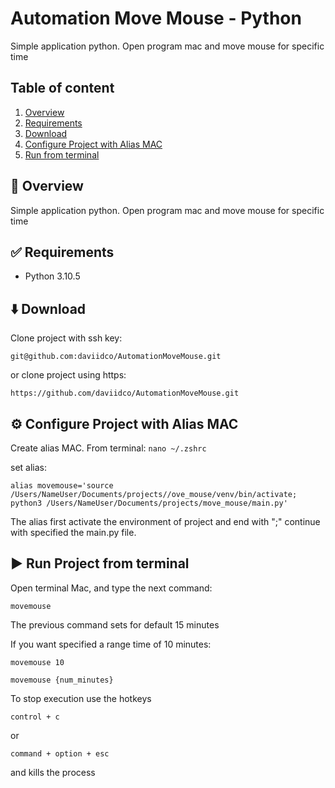 # Automation Move Mouse - Python
Simple application python. Open program mac and move mouse for specific time


## Table of content
1. [Overview](https://github.com/daviidco/AutomationMoveMouse#-overview)  
3. [Requirements](https://github.com/daviidco/AutomationMoveMouse#-requirements)
2. [Download](https://github.com/daviidco/AutomationMoveMouse#%EF%B8%8F-download)
4. [Configure Project with Alias MAC](https://github.com/daviidco/AutomationMoveMouse#%EF%B8%8F-configure-project-with-alias-mac)
5. [Run from terminal](https://github.com/daviidco/AutomationMoveMouse#%EF%B8%8F-run-project-from-terminal")

## 	📜 Overview
Simple application python. Open program mac and move mouse for specific time

## ✅ Requirements

- Python 3.10.5


## ⬇️ Download
Clone project with ssh key:
```
git@github.com:daviidco/AutomationMoveMouse.git
```
or clone project using https:
```
https://github.com/daviidco/AutomationMoveMouse.git
```

## ⚙️ Configure Project with Alias MAC
Create alias MAC. From terminal: 
```nano ~/.zshrc```

set alias:

```alias movemouse='source /Users/NameUser/Documents/projects//ove_mouse/venv/bin/activate; python3 /Users/NameUser/Documents/projects/move_mouse/main.py'```

The alias first activate the environment of project and end with ";" continue with specified the main.py file.

## ▶️ Run Project from terminal
Open terminal Mac, and type the next command:

```movemouse```

The previous command sets for default 15 minutes

If you want specified a range time of 10 minutes:

```movemouse 10```

```movemouse {num_minutes}```

To stop execution use the hotkeys

```control + c```

or 

```command + option + esc```

and kills the process 


  

